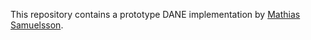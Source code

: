 This repository contains a prototype DANE implementation by
[Mathias Samuelsson](https://github.com/mathiassamuelson).
